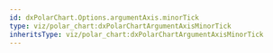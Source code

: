 ```yaml
---
id: dxPolarChart.Options.argumentAxis.minorTick
type: viz/polar_chart:dxPolarChartArgumentAxisMinorTick
inheritsType: viz/polar_chart:dxPolarChartArgumentAxisMinorTick
---
```


